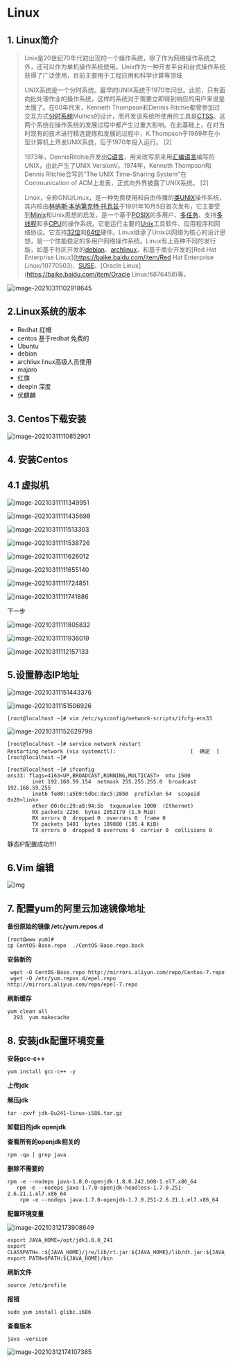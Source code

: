# Linux

## 1. Linux简介

> Unix是20世纪70年代初出现的一个操作系统，除了作为网络操作系统之外，还可以作为单机操作系统使用。Unix作为一种开发平台和台式操作系统获得了广泛使用，目前主要用于工程应用和科学计算等领域
>
> UNIX系统是一个分时系统。最早的UNIX系统于1970年问世。此前，只有面向批处理作业的操作系统，这样的系统对于需要立即得到响应的用户来说是太慢了。在60年代末，Kenneth Thompson和Dennis Ritchie都曾参加过交互方式[分时系统](https://baike.baidu.com/item/分时系统/9706663)Multics的设计，而开发该系统所使用的工具是[CTSS](https://baike.baidu.com/item/CTSS/10533936)。这两个系统在操作系统的发展过程中都产生过重大影响。在此基础上，在对当时现有的技术进行精选提炼和发展的过程中，K.Thompson于1969年在小型计算机上开发UNIX系统，后于1970年投入运行。 [2] 
>
> 1973年，DennisRitchie开发出[C语言](https://baike.baidu.com/item/C语言/105958)，用来改写原来用[汇编语言](https://baike.baidu.com/item/汇编语言/61826)编写的UNIX，由此产生了UNIX VersionV。1974年，Kenneth Thompson和Dennis Ritchie合写的“The UNIX Time-Sharing System"在Communication of ACM上发表，正式向外界披露了UNIX系统。 [2]
>
> Linux，全称GNU/Linux，是一种免费使用和自由传播的[类UNIX](https://baike.baidu.com/item/类UNIX/9032872)操作系统，其内核由[林纳斯·本纳第克特·托瓦兹](https://baike.baidu.com/item/林纳斯·本纳第克特·托瓦兹/1034429)于1991年10月5日首次发布，它主要受到[Minix](https://baike.baidu.com/item/Minix/7106045)和Unix思想的启发，是一个基于[POSIX](https://baike.baidu.com/item/POSIX)的多用户、[多任务](https://baike.baidu.com/item/多任务/1011764)、支持[多线程](https://baike.baidu.com/item/多线程/1190404)和多[CPU](https://baike.baidu.com/item/CPU)的操作系统。它能运行主要的[Unix](https://baike.baidu.com/item/Unix/219943)工具软件、应用程序和网络协议。它支持[32位](https://baike.baidu.com/item/32位/5812218)和[64位](https://baike.baidu.com/item/64位)硬件。Linux继承了Unix以网络为核心的设计思想，是一个性能稳定的多用户网络操作系统。Linux有上百种不同的发行版，如基于社区开发的[debian](https://baike.baidu.com/item/debian/748667)、[archlinux](https://baike.baidu.com/item/archlinux/10857530)，和基于商业开发的[Red Hat Enterprise Linux](https://baike.baidu.com/item/Red Hat Enterprise Linux/10770503)、[SUSE](https://baike.baidu.com/item/SUSE/60409)、[Oracle Linux](https://baike.baidu.com/item/Oracle Linux/6876458)等。

![image-20210311102918645](_media/image-20210311102918645.png)

## 2.Linux系统的版本

+ Redhat  红帽
+ centos  基于redhat 免费的
+ Ubuntu  
+ debian  
+ archliux  linux高级人员使用
+ majaro 
+ 红旗
+ deepin 深度
+ 优麒麟

## 3. Centos下载安装

![image-20210311110852901](_media/image-20210311110852901.png)

## 4. 安装Centos

## 4.1 虚拟机



![image-20210311111349951](_media/image-20210311111349951.png)

![image-20210311111435698](_media/image-20210311111435698.png)

![image-20210311111513303](_media/image-20210311111513303.png)

![image-20210311111538726](_media/image-20210311111538726.png)

![image-20210311111626012](_media/image-20210311111626012.png)

![image-20210311111655140](_media/image-20210311111655140.png)

![image-20210311111724851](_media/image-20210311111724851.png)

![image-20210311111741886](_media/image-20210311111741886.png)

下一步

![image-20210311111805832](_media/image-20210311111805832.png)

![image-20210311111936019](_media/image-20210311111936019.png)

![image-20210311112157133](_media/image-20210311112157133.png)

## 5.设置静态IP地址

![image-20210311151443376](_media/image-20210311151443376.png)

![image-20210311151506926](_media/image-20210311151506926.png)

```shell
[root@localhost ~]# vim /etc/sysconfig/network-scripts/ifcfg-ens33
```

![image-20210311152629798](_media/image-20210311152629798.png)

```shell
[root@localhost ~]# service network restart
Restarting network (via systemctl):                        [  确定  ]
[root@localhost ~]# 
```

```shell
[root@localhost ~]# ifconfig
ens33: flags=4163<UP,BROADCAST,RUNNING,MULTICAST>  mtu 1500
        inet 192.168.59.154  netmask 255.255.255.0  broadcast 192.168.59.255
        inet6 fe80::a5b9:5dbc:dec5:28b0  prefixlen 64  scopeid 0x20<link>
        ether 00:0c:29:a8:94:5b  txqueuelen 1000  (Ethernet)
        RX packets 2256  bytes 2052179 (1.9 MiB)
        RX errors 0  dropped 0  overruns 0  frame 0
        TX packets 1401  bytes 189880 (185.4 KiB)
        TX errors 0  dropped 0 overruns 0  carrier 0  collisions 0
```

静态IP配置成功!!!!

## 6.Vim 编辑

![img](_media/vi-vim-cheat-sheet-sch.gif)

## 7. 配置yum的阿里云加速镜像地址

**备份原始的镜像 /etc/yum.repos.d**

```shell
[root@www yum]#
cp CentOS-Base.repo  ./CentOS-Base.repo.back
```

**安装新的**

```shell
 wget -O CentOS-Base.repo http://mirrors.aliyun.com/repo/Centos-7.repo
 wget -O /etc/yum.repos.d/epel.repo http://mirrors.aliyun.com/repo/epel-7.repo

```

**刷新缓存**

```shell
yum clean all
  293  yum makecache

```

## 8. 安装jdk配置环境变量

**安装gcc-c++**

```shell
yum install gcc-c++ -y
```

**上传jdk**

**解压jdk**

```shell
tar -zxvf jdk-8u241-linux-i586.tar.gz
```

**卸载旧的jdk openjdk**

**查看所有的openjdk相关的**

```shell
rpm -qa | grep java
```

**删除不需要的**

```shell
rpm -e --nodeps java-1.8.0-openjdk-1.8.0.242.b08-1.el7.x86_64
   rpm -e --nodeps java-1.7.0-openjdk-headless-1.7.0.251-2.6.21.1.el7.x86_64
    rpm -e --nodeps java-1.7.0-openjdk-1.7.0.251-2.6.21.1.el7.x86_64
```

**配置环境变量**

![image-20210312173908649](_media/image-20210312173908649.png)

```shell
export JAVA_HOME=/opt/jdk1.8.0_241
export CLASSPATH=.:${JAVA_HOME}/jre/lib/rt.jar:${JAVA_HOME}/lib/dt.jar:${JAVA_HOME}/lib/tools.jar
export PATH=$PATH:${JAVA_HOME}/bin
```

**刷新文件**

```shell
source /etc/profile
```

**报错**

```
sudo yum install glibc.i686
```

**查看版本**

```
java -version
```

![image-20210312174107385](_media/image-20210312174107385.png)